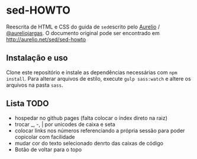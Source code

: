 # sed-HOWTO

Reescrita de HTML e CSS do guida de `sed`escrito pelo [Aurelio](http://aurelio.net) / [@aureliojargas](https://github.com/aureliojargas).
O documento original pode ser encontrado em http://aurelio.net/sed/sed-howto

## Instalação e uso

Clone este repositório e instale as dependências necessárias com `npm install`.
Para alterar arquivos de estilo, execute `gulp sass:watch` e altere os arquivos na pasta `sass`.

## Lista TODO

- hospedar no github pages (falta colocar o index direto na raiz)
- trocar \_, -, | por unicodes de caixa e seta
- colocar links nos números referenciando a própria sessão para poder copicolar com facilidade
- mudar cor do texto selecionado denrto das caixas de código
- Botão de voltar para o topo
